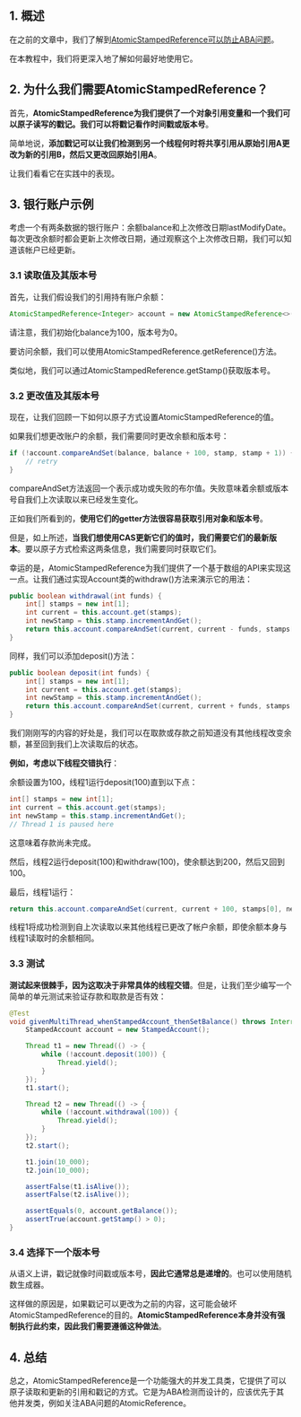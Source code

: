 ## 1. 概述

在之前的文章中，我们了解到[AtomicStampedReference可以防止ABA问题](https://www.baeldung.com/cs/aba-concurrency)。

在本教程中，我们将更深入地了解如何最好地使用它。

## 2. 为什么我们需要AtomicStampedReference？

首先，**AtomicStampedReference为我们提供了一个对象引用变量和一个我们可以原子读写的戳记。我们可以将戳记看作时间戳或版本号**。

简单地说，**添加戳记可以让我们检测到另一个线程何时将共享引用从原始引用A更改为新的引用B，然后又更改回原始引用A**。

让我们看看它在实践中的表现。

## 3. 银行账户示例

考虑一个有两条数据的银行账户：余额balance和上次修改日期lastModifyDate。每次更改余额时都会更新上次修改日期，通过观察这个上次修改日期，我们可以知道该帐户已经更新。

### 3.1 读取值及其版本号

首先，让我们假设我们的引用持有账户余额：

```java
AtomicStampedReference<Integer> account = new AtomicStampedReference<>(100, 0);
```

请注意，我们初始化balance为100，版本号为0。

要访问余额，我们可以使用AtomicStampedReference.getReference()方法。

类似地，我们可以通过AtomicStampedReference.getStamp()获取版本号。

### 3.2 更改值及其版本号

现在，让我们回顾一下如何以原子方式设置AtomicStampedReference的值。

如果我们想更改账户的余额，我们需要同时更改余额和版本号：

```java
if (!account.compareAndSet(balance, balance + 100, stamp, stamp + 1)) {
    // retry
}
```

compareAndSet方法返回一个表示成功或失败的布尔值。失败意味着余额或版本号自我们上次读取以来已经发生变化。

正如我们所看到的，**使用它们的getter方法很容易获取引用对象和版本号**。

但是，如上所述，**当我们想使用CAS更新它们的值时，我们需要它们的最新版本**。要以原子方式检索这两条信息，我们需要同时获取它们。

幸运的是，AtomicStampedReference为我们提供了一个基于数组的API来实现这一点。让我们通过实现Account类的withdraw()方法来演示它的用法：

```java
public boolean withdrawal(int funds) {
    int[] stamps = new int[1];
    int current = this.account.get(stamps);
    int newStamp = this.stamp.incrementAndGet();
    return this.account.compareAndSet(current, current - funds, stamps[0], newStamp);
}
```

同样，我们可以添加deposit()方法：

```java
public boolean deposit(int funds) {
    int[] stamps = new int[1];
    int current = this.account.get(stamps);
    int newStamp = this.stamp.incrementAndGet();
    return this.account.compareAndSet(current, current + funds, stamps[0], newStamp);
}
```

我们刚刚写的内容的好处是，我们可以在取款或存款之前知道没有其他线程改变余额，甚至回到我们上次读取后的状态。

**例如，考虑以下线程交错执行**：

余额设置为100，线程1运行deposit(100)直到以下点：

```java
int[] stamps = new int[1];
int current = this.account.get(stamps);
int newStamp = this.stamp.incrementAndGet(); 
// Thread 1 is paused here
```

这意味着存款尚未完成。

然后，线程2运行deposit(100)和withdraw(100)，使余额达到200，然后又回到100。

最后，线程1运行：

```java
return this.account.compareAndSet(current, current + 100, stamps[0], newStamp);
```

线程1将成功检测到自上次读取以来其他线程已更改了帐户余额，即使余额本身与线程1读取时的余额相同。

### 3.3 测试

**测试起来很棘手，因为这取决于非常具体的线程交错**。但是，让我们至少编写一个简单的单元测试来验证存款和取款是否有效：

```java
@Test
void givenMultiThread_whenStampedAccount_thenSetBalance() throws InterruptedException {
    StampedAccount account = new StampedAccount();

    Thread t1 = new Thread(() -> {
        while (!account.deposit(100)) {
            Thread.yield();
        }
    });
    t1.start();

    Thread t2 = new Thread(() -> {
        while (!account.withdrawal(100)) {
            Thread.yield();
        }
    });
    t2.start();

    t1.join(10_000);
    t2.join(10_000);

    assertFalse(t1.isAlive());
    assertFalse(t2.isAlive());

    assertEquals(0, account.getBalance());
    assertTrue(account.getStamp() > 0);
}
```

### 3.4 选择下一个版本号

从语义上讲，戳记就像时间戳或版本号，**因此它通常总是递增的**。也可以使用随机数生成器。

这样做的原因是，如果戳记可以更改为之前的内容，这可能会破坏AtomicStampedReference的目的。**AtomicStampedReference本身并没有强制执行此约束，因此我们需要遵循这种做法**。

## 4. 总结

总之，AtomicStampedReference是一个功能强大的并发工具类，它提供了可以原子读取和更新的引用和戳记的方式。它是为ABA检测而设计的，应该优先于其他并发类，例如关注ABA问题的AtomicReference。